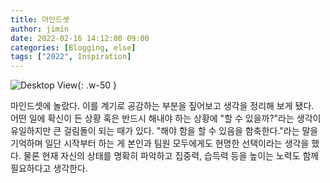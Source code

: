 ```yaml
---
title: 마인드셋
author: jimin
date: 2022-02-16 14:12:00 09:00
categories: [Blogging, else]
tags: ["2022", Inspiration]
---
```


![Desktop View](https://img1.daumcdn.net/thumb/R1280x0/?scode=mtistory2&fname=https%3A%2F%2Fblog.kakaocdn.net%2Fdn%2FbX9Xr2%2FbtrtvqQicew%2FWGNKjQLdyR4toaV2aVxlP1%2Fimg.png){: .w-50 }

마인드셋에 놀랐다. 이를 계기로 공감하는 부분을 짚어보고 생각을 정리해 보게 됐다. 
<br/>
어떤 일에 확신이 든 상황 혹은 반드시 해내야 하는 상황에 "할 수 있을까?"라는 생각이 유일하지만 큰 걸림돌이 되는 때가 있다. "해야 함을 할 수 있음을 함축한다."라는 말을 기억하며 일단 시작부터 하는 게 본인과 팀원 모두에게도 현명한 선택이라는 생각을 했다. 물론 현재 자신의 상태를 명확히 파악하고 집중력, 습득력 등을 높이는 노력도 함께 필요하다고 생각한다. 